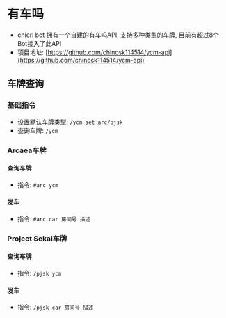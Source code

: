 # 有车吗

- chieri bot 拥有一个自建的有车吗API, 支持多种类型的车牌, 目前有超过8个Bot接入了此API
- 项目地址: [https://github.com/chinosk114514/ycm-api](https://github.com/chinosk114514/ycm-api)



## 车牌查询

### 基础指令

- 设置默认车牌类型: `/ycm set arc/pjsk`
- 查询车牌: `/ycm`



### Arcaea车牌

#### 查询车牌

- 指令: `#arc ycm`

#### 发车

- 指令: `#arc car 房间号 描述`



### Project Sekai车牌

#### 查询车牌

- 指令: `/pjsk ycm`

#### 发车

- 指令: `/pjsk car 房间号 描述`